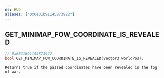 ```yaml
---
ns: HUD
aliases: ["0x6e31b91145873922"]
---
```

## GET_MINIMAP_FOW_COORDINATE_IS_REVEALED

```c
// 0x6E31B91145873922
bool GET_MINIMAP_FOW_COORDINATE_IS_REVEALED(Vector3 worldPos);
```

```
Returns true if the passed coordinates have been revealed in the fog of war.
```
